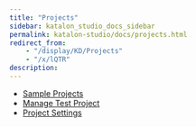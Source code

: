 ```yaml
---
title: "Projects" 
sidebar: katalon_studio_docs_sidebar
permalink: katalon-studio/docs/projects.html 
redirect_from:
    - "/display/KD/Projects"
    - "/x/lQTR"
description: 
---
```

*   [Sample Projects](/display/KD/Sample+Projects)
*   [Manage Test Project](/display/KD/Manage+Test+Project)
*   [Project Settings](/display/KD/Project+Settings)